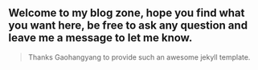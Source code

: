 ## Welcome to my blog zone, hope you find what you want here, be free to ask any question and leave me a message to let me know.

> Thanks Gaohangyang to provide such an awesome jekyll template.
